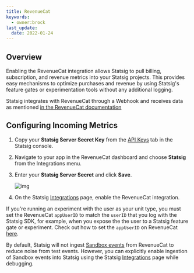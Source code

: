 ```yaml
---
title: RevenueCat
keywords:
  - owner:brock
last_update:
  date: 2022-01-24
---
```


## Overview

Enabling the RevenueCat integration allows Statsig to pull billing, subscription, and revenue metrics into your Statsig projects. This provides easy mechanisms to optimize purchases and revenue by using Statsig's feature gates or experimentation tools without any additional logging.

Statsig integrates with RevenueCat through a Webhook and receives data as mentioned [in the RevenueCat documentation](https://docs.revenuecat.com/docs/webhooks)

## Configuring Incoming Metrics

1. Copy your **Statsig Server Secret Key** from the [API Keys](https://console.statsig.com/api_keys) tab in the Statsig console. 
2. Navigate to your app in the RevenueCat dashboard and choose **Statsig** from the Integrations menu.
3. Enter your **Statsig Server Secret** and click **Save**.

   ![img](https://files.readme.io/f8b5f66-Screen_Shot_2021-11-05_at_9.20.40_AM.png)

4. On the Statsig [Integrations](https://console.statsig.com/integrations) page, enable the RevenueCat integration.


If you're running an experiment with the user as your unit type, you must set the RevenueCat `appUserID` to match the `userID` that you log with the Statsig SDK, for example, when you expose the the user to a Statsig feature gate or experiment. Check out how to set the `appUserID` on RevenueCat [here](https://docs.revenuecat.com/docs/user-ids#provided-app-user-id). 

By default, Statsig will not ingest [Sandbox events](https://docs.revenuecat.com/docs/webhooks#testing) from RevenueCat to reduce noise from test events. However, you can explicitly enable ingestion of Sandbox events into Statsig using the Statsig [Integrations](https://console.statsig.com/integrations) page while debugging. 
